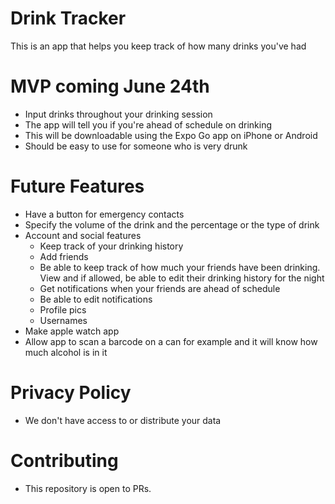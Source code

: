 # Drink Tracker

This is an app that helps you keep track of how many drinks you've had

# MVP coming June 24th

- Input drinks throughout your drinking session
- The app will tell you if you're ahead of schedule on drinking
- This will be downloadable using the Expo Go app on iPhone or Android 
- Should be easy to use for someone who is very drunk

# Future Features

- Have a button for emergency contacts
- Specify the volume of the drink and the percentage or the type of drink
- Account and social features
    - Keep track of your drinking history
    - Add friends
    - Be able to keep track of how much your friends have been drinking. View and if allowed, be able to edit their drinking history for the night
    - Get notifications when your friends are ahead of schedule
    - Be able to edit notifications
    - Profile pics
    - Usernames
- Make apple watch app
- Allow app to scan a barcode on a can for example and it will know how much alcohol is in it

# Privacy Policy

- We don't have access to or distribute your data

# Contributing

- This repository is open to PRs.